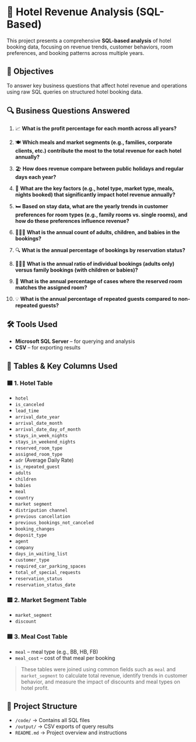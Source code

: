 # 🏨 Hotel Revenue Analysis (SQL-Based)

This project presents a comprehensive **SQL-based analysis** of hotel booking data, focusing on revenue trends, customer behaviors, room preferences, and booking patterns across multiple years.

## 🎯 Objectives

To answer key business questions that affect hotel revenue and operations using raw SQL queries on structured hotel booking data.


## 🔍 Business Questions Answered

1. 📈 **What is the profit percentage for each month across all years?**

2. 🍽️ **Which meals and market segments (e.g., families, corporate clients, etc.) contribute the most to the total revenue for each hotel annually?**

3. 🏖️ **How does revenue compare between public holidays and regular days each year?**

4. 🧩 **What are the key factors (e.g., hotel type, market type, meals, nights booked) that significantly impact hotel revenue annually?**
  
5. 🛏️ **Based on stay data, what are the yearly trends in customer preferences for room types (e.g., family rooms vs. single rooms), and how do these preferences influence revenue?**

6. 👨‍👩‍👧 **What is the annual count of adults, children, and babies in the bookings?**

7. 🔍 **What is the annual percentage of bookings by reservation status?**

8. 👨‍👩‍👧 **What is the annual ratio of individual bookings (adults only) versus family bookings (with children or babies)?**

9. 🔁 **What is the annual percentage of cases where the reserved room matches the assigned room?**

10. 💡 **What is the annual percentage of repeated guests compared to non-repeated guests?**

 ## 🛠️ Tools Used
 
- **Microsoft SQL Server** – for querying and analysis
- **CSV** – for exporting results


 ## 🧾 Tables & Key Columns Used

### 🟦 1. Hotel Table
- `hotel`
- `is_canceled`
- `lead_time`
- `arrival_date_year`
- `arrival_date_month`
- `arrival_date_day_of_month`
- `stays_in_week_nights`
- `stays_in_weekend_nights`
- `reserved_room_type`
- `assigned_room_type`
- `adr` (Average Daily Rate)
- `is_repeated_guest`
- `adults`
- `children`
- `babies`
- `meal`
- `country`
- `market segment`
- `distripution channel`
- `previous cancellation`
- `previous_bookings_not_canceled`
- `booking_changes`
- `deposit_type`
- `agent`
- `company`
- `days_in_waiting_list`
- `customer_type`
- `required_car_parking_spaces`
- `total_of_special_requests`
- `reservation_status`
- `reservation_status_date`

### 🟨 2. Market Segment Table
- `market_segment`
- `discount`

### 🟥 3. Meal Cost Table
- `meal` – meal type (e.g., BB, HB, FB)
- `meal_cost` – cost of that meal per booking

> These tables were joined using common fields such as `meal` and `market_segment` to calculate total revenue, identify trends in customer behavior, and measure the impact of discounts and meal types on hotel profit.

## 📁 Project Structure

- `/code/` → Contains all SQL files 
- `/output/` → CSV exports of query results
- `README.md` → Project overview and instructions
    
